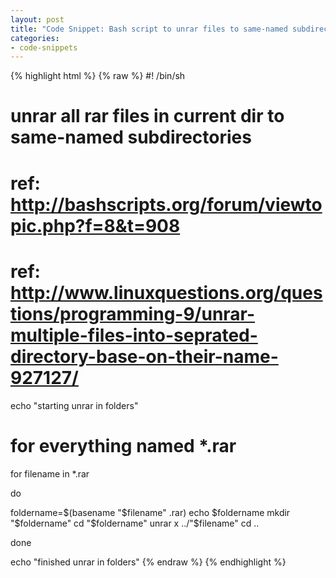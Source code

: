 ```yaml
---
layout: post
title: "Code Snippet: Bash script to unrar files to same-named subdirectories"
categories:
- code-snippets
---
```


{% highlight html %}
{% raw %}
#! /bin/sh
# unrar all rar files in current dir to same-named subdirectories 
# ref: http://bashscripts.org/forum/viewtopic.php?f=8&t=908
# ref: http://www.linuxquestions.org/questions/programming-9/unrar-multiple-files-into-seprated-directory-base-on-their-name-927127/

echo "starting unrar in folders"

# for everything named *.rar
for filename in *.rar

do

foldername=$(basename "$filename" .rar)
echo $foldername
mkdir "$foldername"
cd "$foldername"
unrar x ../"$filename"
cd ..

done 

echo "finished unrar in folders"
{% endraw %}
{% endhighlight %}